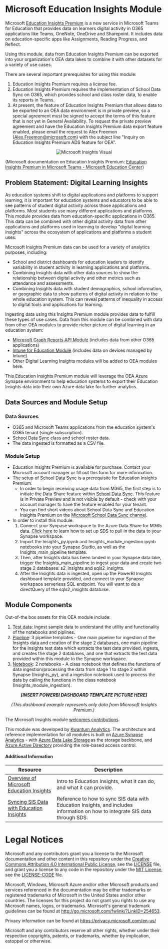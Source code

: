 # Microsoft Education Insights Module
Microsoft [Education Insights Premium](https://education.microsoft.com/en-us/resource/3978f2d8) is a new service in Microsoft Teams for Education that provides data on learners digital activity in O365 applications like Teams, OneNote, OneDrive and Sharepoint. It includes data on education-specific apps like Assignments, Reading Progress, and Reflect. 

Using this module, data from Education Insights Premium can be exported into your organization's OEA data lakes to combine it with other datasets for a variety of use cases. 

There are several important prerequisites for using this module:

1. Education Insights Premium requires a license fee.
2. Education Insights Premium requires the implementation of School Data Sync on O365, which provides school and class roster data, to enable its reports in Teams.
3. At present, the feature of Education Insights Premium that allows data to be exported to an OEA data environment is in private preview, so a special agreement must be signed to accept the terms of this feature that is not yet in General Availability. To request the private preview agreement and have the Education Insights Premium data export feature enabled, please email the request to Alex Freemon (Alex.Freemon@microsoft.com) with the subject line "Inquiry on Education Insights Premium ADS feature for OEA". 

<p align="center">
  <img src="https://github.com/cstohlmann/oea-ms_insights-module/blob/main/docs/images/insights%20visual.png?raw=true" alt="Microsoft Insights Visual"/>
</p>

 (Microsoft documentation on Education Insights Premium: [Education Insights Premium in Microsoft Teams - Microsoft Education Center](https://education.microsoft.com/en-us/resource/3978f2d8)) 
 
## Problem Statement: Digital Learning Insights
As education systems shift to digital applications and platforms to support learning, it is important for education systems and educators to be able to see patterns of student digital activity across those applications and platforms. Most students use many different applications and platforms. This module provides data from education-specific applications in O365. This data can be combined with other digital activity data from other applications and platforms used in learning to develop "digital learning insights" across the ecosystem of applications and platforms a student uses.

Microsoft Insights Premium data can be used for a variety of analytics purposes, including:
 - School and district dashboards for education leaders to identify variability in student activity in learning applications and platforms. 
 - Combining Insights data with other data sources to show the relationship between digital activity and other metrics such as attendance and assessments. 
 - Combining Insights data with student demographics, school information, or geographic data to show patterns of digital activity in relation to the whole education system. This can reveal patterns of inequality in access to digital tools and applications for learning.

Ingesting data using this Insights Premium module provides data to fulfill these types of use cases. Data from this module can be combined with data from other OEA modules to provide richer picture of digital learning in an education system:
 - [Microsoft Graph Reports API Module](https://github.com/microsoft/OpenEduAnalytics/tree/main/modules/Microsoft_Graph) (includes data from other O365 applications)
 - [Intune for Education Module](https://github.com/microsoft/OpenEduAnalytics/tree/main/modules/Intune) (includes data on devices managed by Intune)
 - Other Digital Learning Insights modules will be added to OEA modules here. 

This Education Insights Premium module will leverage the OEA Azure Synapse environment to help education systems to export their Education Insights data into their own Azure data lake for further analytics. 

## Data Sources and Module Setup 
### Data Sources

- O365 and Microsoft Teams applications from the education system's O365 tenant (single subscription).
- [School Data Sync](https://sds.microsoft.com/) class and school roster data.
- The data ingested is formatted as a CSV file.

### Module Setup

 - Education Insights Premium is available for purchase. Contact your Microsoft account manager or fill out this form for more information.
 - The setup of [School Data Sync](https://sds.microsoft.com/) is a prerequisite for Education Insights Premium.
    * In order to begin receiving usage data from M365, the first step is to initiate the Data Share feature within [School Data Sync](https://sds.microsoft.com/). This feature is in Private Preview and is not visible by default - check with your account manager to have the feature enabled for your tenant.
    * You can find short videos about School Data Sync and Education Insights Premium on the [Microsoft School Data Sync channel](https://www.youtube.com/channel/UCA8ZOC7eTfzLlkcFW3imkHg/featured).
 - In order to install this module:
     1. Connect your Synpase workspace to the Azure Data Share for M365 data. [Click here](https://docs.microsoft.com/en-us/schooldatasync/how-to-deploy-sds-for-insights) to learn how to set up SDS to pull in the data to your Synapse workspace.
     2. Import the Insights_py.ipynb and Insights_module_ingestion.ipynb notebooks into your Synapse Studio, as well as the Insights_main_pipeline template.
     3. Then, after Insights data has been landed in your Synapse data lake, trigger the Insights_main_pipeline to ingest your data and create two stage 2 databases: s2_insights and sqls2_insights.
     4. After the Insights data is ingested, open up the PowerBI Insights dashboard template provided, and connect to your Synapse workspace serverless SQL endpoint. You will want to do a directQuery of the sqls2_insights database.

 
## Module Components
Out-of-the box assets for this OEA module include: 
1. [Test data](https://github.com/microsoft/OpenEduAnalytics/tree/main/modules/Microsoft_Insights/test_data): Ingest sample data to understand the utility and functionality of the notebooks and piplines.
2. [Pipeline](https://github.com/microsoft/OpenEduAnalytics/tree/main/modules/Microsoft_Insights/pipeline): 3 pipeline templates - One main pipeline for ingestion of the Insights data and creation of the stage 2 databases, one main pipeline for the Insights test data which extracts the test data provided, ingests, and creates the stage 2 databases, and one that extracts the test data provided within this module to the Synapse workspace.
3. [Notebook](https://github.com/microsoft/OpenEduAnalytics/tree/main/modules/Microsoft_Insights/notebook): 2 notebooks - A class notebook that defines the functions of data ingestion/processing the data from stage 1 to stage 2 within Synapse (Insights_py), and a ingestion notebook used to process the data by calling the functions in the class notebook (Insights_module_ingestion).

 <p align="center">
  <strong><em>[INSERT POWERBI DASHBOARD TEMPLATE PICTURE HERE]</em></strong>
 </p>
 
 <p align="center">
  <em>(This dashboard example represents only data from Microsoft Insights Premium.)</em>
 </p>
 
The Microsoft Insights module [welcomes contributions](https://github.com/microsoft/OpenEduAnalytics/blob/main/CONTRIBUTING.md).

This module was developed by [Kwantum Analytics](https://www.kwantumanalytics.com/). The architecture and reference implementation for all modules is built on [Azure Synapse Analytics](https://azure.microsoft.com/en-us/services/synapse-analytics/) - with [Azure Data Lake Storage](https://docs.microsoft.com/en-us/azure/storage/blobs/data-lake-storage-introduction) as the storage backbone,  and [Azure Active Directory](https://azure.microsoft.com/en-us/services/active-directory/) providing the role-based access control.

#### Additional Information
| Resource | Description |
| --- | --- |
| [Overview of Microsoft Education Insights](https://docs.microsoft.com/en-us/microsoftteams/class-insights) | Intro to Education Insights, what it can do, and what it can provide. |
| [Syncing SIS Data with Education Insights](https://docs.microsoft.com/en-us/microsoftteams/education-insights-sis-data-sync) | Reference to how to sync SIS data with Education Insights, and includes information on how to integrate SIS data through SDS. |


# Legal Notices
Microsoft and any contributors grant you a license to the Microsoft documentation and other content
in this repository under the [Creative Commons Attribution 4.0 International Public License](https://creativecommons.org/licenses/by/4.0/legalcode),
see the [LICENSE](LICENSE) file, and grant you a license to any code in the repository under the [MIT License](https://opensource.org/licenses/MIT), see the
[LICENSE-CODE](LICENSE-CODE) file.

Microsoft, Windows, Microsoft Azure and/or other Microsoft products and services referenced in the documentation
may be either trademarks or registered trademarks of Microsoft in the United States and/or other countries.
The licenses for this project do not grant you rights to use any Microsoft names, logos, or trademarks.
Microsoft's general trademark guidelines can be found at http://go.microsoft.com/fwlink/?LinkID=254653.

Privacy information can be found at https://privacy.microsoft.com/en-us/

Microsoft and any contributors reserve all other rights, whether under their respective copyrights, patents,
or trademarks, whether by implication, estoppel or otherwise.
